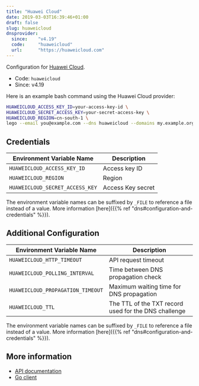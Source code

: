 ```yaml
---
title: "Huawei Cloud"
date: 2019-03-03T16:39:46+01:00
draft: false
slug: huaweicloud
dnsprovider:
  since:    "v4.19"
  code:     "huaweicloud"
  url:      "https://huaweicloud.com"
---
```


<!-- THIS DOCUMENTATION IS AUTO-GENERATED. PLEASE DO NOT EDIT. -->
<!-- providers/dns/huaweicloud/huaweicloud.toml -->
<!-- THIS DOCUMENTATION IS AUTO-GENERATED. PLEASE DO NOT EDIT. -->


Configuration for [Huawei Cloud](https://huaweicloud.com).


<!--more-->

- Code: `huaweicloud`
- Since: v4.19


Here is an example bash command using the Huawei Cloud provider:

```bash
HUAWEICLOUD_ACCESS_KEY_ID=your-access-key-id \
HUAWEICLOUD_SECRET_ACCESS_KEY=your-secret-access-key \
HUAWEICLOUD_REGION=cn-south-1 \
lego --email you@example.com --dns huaweicloud --domains my.example.org run
```




## Credentials

| Environment Variable Name | Description |
|-----------------------|-------------|
| `HUAWEICLOUD_ACCESS_KEY_ID` | Access key ID |
| `HUAWEICLOUD_REGION` | Region |
| `HUAWEICLOUD_SECRET_ACCESS_KEY` | Access Key secret |

The environment variable names can be suffixed by `_FILE` to reference a file instead of a value.
More information [here]({{% ref "dns#configuration-and-credentials" %}}).


## Additional Configuration

| Environment Variable Name | Description |
|--------------------------------|-------------|
| `HUAWEICLOUD_HTTP_TIMEOUT` | API request timeout |
| `HUAWEICLOUD_POLLING_INTERVAL` | Time between DNS propagation check |
| `HUAWEICLOUD_PROPAGATION_TIMEOUT` | Maximum waiting time for DNS propagation |
| `HUAWEICLOUD_TTL` | The TTL of the TXT record used for the DNS challenge |

The environment variable names can be suffixed by `_FILE` to reference a file instead of a value.
More information [here]({{% ref "dns#configuration-and-credentials" %}}).




## More information

- [API documentation](https://support.huaweicloud.com/api-dns/zh-cn_topic_0132421999.html)
- [Go client](https://github.com/huaweicloud/huaweicloud-sdk-go-v3)

<!-- THIS DOCUMENTATION IS AUTO-GENERATED. PLEASE DO NOT EDIT. -->
<!-- providers/dns/huaweicloud/huaweicloud.toml -->
<!-- THIS DOCUMENTATION IS AUTO-GENERATED. PLEASE DO NOT EDIT. -->
